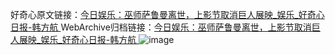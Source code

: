 好奇心原文链接：[今日娱乐：巫师萨鲁曼离世，上影节取消巨人展映_娱乐_好奇心日报-韩方航 ](https://www.qdaily.com/articles/10736.html)
WebArchive归档链接：[今日娱乐：巫师萨鲁曼离世，上影节取消巨人展映_娱乐_好奇心日报-韩方航 ](http://web.archive.org/web/20160806005628/http://www.qdaily.com/articles/10736.html)
![image](http://ww3.sinaimg.cn/large/007d5XDply1g3wc9zmz7ij30u041xhdt)